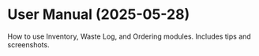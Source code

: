# User Manual (2025-05-28)
How to use Inventory, Waste Log, and Ordering modules. Includes tips and screenshots.